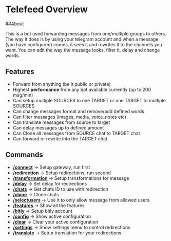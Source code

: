# Telefeed Overview

##About

This is a bot used forwarding messages
from one/multiple groups to others.
The way it does is by using your telegram account and
when a message (you have configured) comes,
it sees it and rewrites it to the channels you want.
You can edit the way the message looks, filter it,
delay and change words.

## Features

* Forward from anything (be it public or private)
* Highest <b>performance</b> from any bot available currently (up to 200 msg/min)
* Can setup multiple SOURCES to one TARGET or one TARGET to multiple SOURCES
* Can change messages format and remove/add defined words
* Can filter messages (images, media, voice_notes etc)
* Can translate messages from source to target
* Can delay messages up to defined amount
* Can Clone all messages from SOURCE chat to TARGET chat
* Can forward or rewrite into the TARGET chat


## Commands

* <b>[/connect](/commands/#connect)</b> -> Setup gateway, run first
* <b>[/redirection](/commands/#redirection)</b> -> Setup redirections, run second
* <b>[/transformation](/commands/#transformation)</b> -> Setup transformations for message
* <b>[/delay](/commands/#delay)</b> -> Set delay for redirections
* <b>[/chats](/commands/#chats)</b> -> Get chats ID to use with redirection
* <b>[/clone](/commands/#clone)</b> -> Clone chats
* <b>[/selectusers](/commands/#selectusers)</b> -> Use it to only allow message from allowed users
* <b>[/features](/commands/#features)</b> -> Show all the features
* <b>[/bitly](/commands/#bitly)</b> -> Setup bitly account
* <b>[/config](/commands/#config)</b> -> Show active configuration
* <b>[/clear](/commands/#clear)</b> -> Clear your active configuration
* <b>[/settings](/commands/#settings)</b> -> Show settings menu to control redirections
* <b>[/translate](/commands/#translate)</b> -> Setup translation for your redirections
